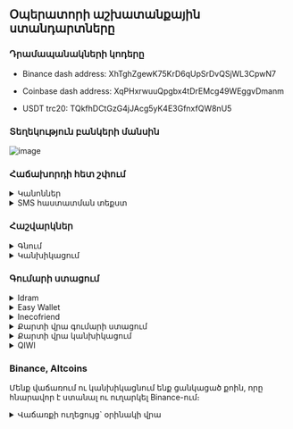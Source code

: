 ## Օպերատորի աշխատանքային ստանդարտները

### Դրամապանակների կոդերը

* Binance dash address: XhTghZgewK75KrD6qUpSrDvQSjWL3CpwN7

* Coinbase dash address: XqPHxrwuuQpgbx4tDrEMcg49WEggvDmanm

* USDT trc20: TQkfhDCtGzG4jJAcg5yK4E3GfnxfQW8nU5

### Տեղեկություն բանկերի մանսին </details>
    
![image](https://user-images.githubusercontent.com/29226249/100756097-537bc300-3406-11eb-9bfc-a9c63c3c5760.png)

### Հաճախորդի հետ շփում

<details>  
    <summary> Կանոններ </summary>
    
1. Երբ հաճախորդը խոսում է «Դուք»-ով, միշտ պատասխանել «Դուք»-ով, «Ձեզ»-ով
2. Հաճախորդին բարևել անհատական բարևելու ձևով
4. Երբ գրում են անձնական պրոֆիլին, ուղղորդել օպերատորի պրոֆիլին
5. Չզլանալ հաճախորդին նույն բանը մի քանի անգամ բացատրելուց\` նույնչափ հարգալից կերպով
6. Հաճախորդները հաճախ ընտրում են չենջերը ըստ նրա, թե ում հետ է ավելի հաճելի երկու բառ փոխանակել ու ով է ավելի արագ սպասարկում։ Այդ պատճառով պետք է աշխատել մաքսիմալ քիչ սպասացնել մարդկանց ու հաճախորդի համար խոսակցության հաճելի մթնոլորտ ստեղծել։
7. Մշտական հաճախորդի հետ խոսելիս, եթե չենք հիշում ով է, ինչ տեսակի գործարքներ է անում, թերթել նախորդ խոսակցությունները, հասկանալ գնորդ է, թե կանխիկացնող, որպեսզի անմիջապես հասկանանք, թե ինչ է ուզում, ավելորդ հարցեր չտանք, կանխիկացնողին գնելու հաշիվ չտանք և այլն։
    
</details>

<details>
    <summary> SMS հաստատման տեքստ </summary>
    
Պետք է փոխել գնվող կրիպտոյի քանակը, քառանիշ կոդը, պետք եղած դեպքում bitcoin-ը դարձնել dash, usdt և այլն ու ուղարկել տեքստը`
>Duq gnum eq 9000 drami bitcoin http://t.me/BitcoinOperator ogtateric. Gumary veradardzi entaka che.
>
>Gorcarq@ hastateq hetevyal kodov - 3897
>
>Ete ays namakin cheiq spasum kam cheq xosel BitcoinOperator-i het, apa shtap zangahareq 096989060

- Եթե հաճախորդը համառորեն հրաժարվում է SMS անելուց, առաջարկում ենք մեկ այլ տարբերակ\` `Գրիչով կտրոնի վրա գրեք @BitcoinOperator-ին, Bitcoin գնելու համար, նկարեք, ուղարկեք`
- Եթե ասում է, որ առաջին գործարքը չի, պարզապես ուրիշ պրոֆիլով է գրում, ասում ենք, որ գրի այն պրոֆիլով, որով որ արել ենք գործարքներ

</details>

### Հաշվարկներ

<details>  
    <summary> Գնում </summary>

1. Միջնորդավճարի ստանդարտ տոկոսները ավտոմատ հաշվվում են հաշվիչի կողմից։ Պարբերաբար refresh ենք անում հաշվիչը, որ փոփոխված տոկոսները թարմանան։
2. Երբ մշտական հաճախորդը (20+ գործարք) 500 կամ 1000 դրամ պակաս է լիցքավորում, ժամանակ առ ժամանակ կարող ենք ընդառաջել, այդքանի զեղչ անել մեր տոկոսի սահմաններում։ Մշտականին հազվադեպ կարող ենք տալ նաև անտոկոս։ Բայց մեզանից միշտ 4000-6000 դրամի առնողին 1000դր զեղչեր չենք անում ու զեղչը աշխատում ենք տեղավորել մեր տոկոսի մեջ։ 
3. Երբ ոչ-մշտականը քիչ է ուղարկում կամ զեղչ է ուզում, նայում ենք վերջին մի քանի փոխանցումը, տեսնում ենք արդյոք նախկինում ավել է փոխանցել ու եթե հա, ապա զեղչել այդքանով։ Աշխատում ենք չնեղացնել հաճախորդներին։ Եթե նախորդ մի քանի փոխանցումներից 100-200-500 ավել էր ուղարկել, ապա թողնում ենք մի անգամ նույնքան պակաս ուղարկի։ Եթե մշտական հաճախորդ չի, երբեք ավել չի ուղարկել ու պակաս է ուղարկում, վերահաշվարկում ու պակաս ենք փոխանցում։
3. Ամեն գործարքին ավելանում է փոխանցման վճար, որը ծածկում է փոխանցում անելու ծախսը, ինչպես նաև տերմինալից փոխանցման հնարավոր կորուստը։ Բիթքոինի սովորական հասցեի դեպքում փոխանցման վճարը 1000-2000դր է։ Երբեմն ավել կամ պակաս է լինում և հաշվիչը ավտոմատ գրում է այդ պահի թիվը։ Դաշի, մեյլի ու բիթքոինի քոինբեյզ հասցեով փոխանցման վճարը միշտ +100 է։
</details>

<details>
    <summary> Կանխիկացում </summary>
    
1. Կանխիկացման տոկոսները հաշվիչի կողմից հաշվվում են ավտոմատ։ Միակ բացառությունը իդրամ մասնաճյուղի կանխիկացումն է։ Էստեղ 1% ավել է տոկոսը։ Այդ դեպքում գրում ենք թիվը ու մեկ անգամ սեղմում ենք `branch` կոճակը։ Ուշադիր ենք լինում, որ մեկ անգամ սեղմենք, որովհետև ամեն անգամ սեղմելուց տոկոսը մեկով ավելանում է։
2. Երբ ասում են, որ ուզում են Բիթքոին կանխիկացնել, նախ հարցնում ենք\` Coinbase-ից է՞ ուղարկվելու։ Եթե ասում են այո, տալիս ենք մեյլը, հետո հասցեն։ Որին ուզեն` թող փոխանցեն։
3. Եթե coinbase-ից չեն ուղարկում, տալիս ենք կոմիսսիային վերաբերվող զգուշացման տեքստը, հետո նոր հասցե ենք տալիս։
4. Բիթքոինի փոխանցում ստանալուց անպայման բացում ենք հասցեի պատմությունը, նայում ենք, որ կոմիսսիան նորմալ կամ բարձր լինի։ Թե որն է այդ պահին նորմալը, նայում ենք [այս կայքով](https://bitcoiner.live/)։ Եթե սատոշին ցույց է տալիս, որ երկու ժամից (2h) ուշ է հաստատվելու, ապա հավանաբար երկար է սպասելու։ Միանգամից գրում ենք մնացորդ ու անցկացնում ենք նիսսիայի տետր։
5. Բլոկչեյն կայքում սատոշին կարող է իրականից ցածր ցույց տալ (3-ով ու bc-ով հասցեներից ուղարկած լինելու դեպքում)։ Իրական սատոշին ստուգել [bitaps կայքով](https://bitaps.com/fe69e8bcaf3530d2f227c25661db7d183ff95bb465d4590221853ec829d7c075)` լինկի մեջ համապատասխան տրանզակցիան դնելով։ Օրինակի մեջ 40.82 satoshi/vByte է։

    </details>

### Գումարի ստացում

<details>
<summary> Idram </summary> 


1. Հեռախոսով իդրամի պատմությունը հաճախ թերի է բեռնվում։ Եթե երեկոյան փորձեք իջնել ու նայել ցերեկվա կամ առավոտվա փոխանցումները, մի մասը հավանաբար չեք տեսնի։ Բեռնելուց հետո կիսատ-պռատ է ցույց տալիս հին փոխանցումները։ 
2. Իդրամ դրամապանակը ունի լիմիտ\` 1,000,000դր։ Երբ լիմիտը անցնում ենք, փոխանցումները արվում են, բայց չեն գալիս դրամապանակի վրա, չեն երևում պատմության մեջ ու օդում կախված են մնում։ Էս պրոբլեմը չունենալու համար, երբ տեսնում ենք, որ իդրամի վրա գումարը շատ է (600-700-800հզ), պետք է իդրամը դատարկել։
3. Քարտի կանխիկացումներից միայն idbank-ի (4318) փոխանցումներն ենք անում իդրամից։
4. Կեսգիշերին մոտ, երբ օրը փոխվում է, հեռախոսի իդրամի պատմության մեջ 00:00-ից հետո եկած գործարքները գուցե չերևան։ Էդ ժամանակ պետք է ծրագիրը լրիվ փակել-բացել կամ պատմության բաժնից սեղմել ամսաթվերի միջակայքի վրա, այնուհետև «reset», հետո «confirm»։
6. Եթե ոչ մի իդրամի բալանսի վրա գումարը չի հերիքում, անգամ գումարային մաս-մաս փոխանցելու համար, փոխանցում անելիս գումարի աղբյուր ենք ընտրում rocket կամ gold քարտը։ Եթե էդտեղ էլ չկա, ձեն ենք տալիս Էդոյին կամ Միքոյին։
7. [Իդրամ տերմինալների քարտեզը](https://www.google.com/maps/d/u/0/embed?mid=1OvRBfZLLNnfaCLZKJW3TvSh5cjQ&ll=40.10946864888171%2C44.83641166937719&z=7)
8. Եթե պետք է իմանալ, թե ինչ բանկի քարտ է, կարող ենք իդրամում, «փոխանցում քարտին» բաժնում մուտք անել քարտի թվերը ու տեսնել բանկը։
9. Իդրամը ունի շուրջօրյա տեխնիկական սպասարկում
#### Telcell
1. Telcell wallet-ը ունի սահմանաչափեր, որոնք անցնելու դեպքում փոխանցումները մեզ չեն հասնում։ Օրական տերմինալից մուտքերի սահմանաչափը 400,000 դրամ է։ Ուշադիր ենք լինում, որ չանցնենք այն։ Եթե մոտենում ենք դրան կամ ինչ-որ մեկը ուզում է 50հզ+ տերմինալից մուտք անել, պետք է խնդրենք մեր թելսելի վրա չփոխանցեն, փոխարենը տալիս ենք ինեկո հաշվեհամարը։ Եթե օրվա սահմանաչափը սպառում ենք, փոխանցումը պատմության բաժնում չի երևում, բայց եթե պատմության բաժնից մտնենք «տերմինալ» բաժին, էնտեղ որպես pending փոխանցում երևում է (հաճախ 10-15 րոպե կամ ավել ուշացումով)։ Թելսելը ունի նաև ամսական 10մլն մուտքերի ու նույնքան ելքերի սահմանաչափ։
2. Թելսելը հաճախ տեխնիկական խնդիրներ է ունենում։ Երբ կապի խնդիր են ունենում, հիմնական մենյուում անվերջ "Connecting" կարող է ցույց տալ, դրանից հասկանանք, որ խնդիրներ ունեն։ Երբ խնդիրներ ունեն, թելսելից իդրամ փոխանցումները երբեմն նույնպես չեն հասնում, մնում են օդում կախված ու նստում են որոշ ժամանակ անց։ Էդ ժամանակ պետք է այլյևս թելսել չտանք հաճախորդներին։ Իսկ արդեն արված փոխանցումների համար սպասենք մինչև երևան կամ թելսելի տիրոջը խնդրենք գրի/զանգի թելսել\` ճշտի։ 
![image](https://user-images.githubusercontent.com/29226249/90314754-38547880-df27-11ea-8533-638927329117.png)
3. Թելսելից ուղարկում ենք մենակ մեծ կանխիկացումներ ACBA ու VTB քարտերի։ Երբեմն էդ քարտերի վրա փոխանցումները մի կես ժամ է տևում, որ նստեն։
5. Telcell-ի տեխնիկական սպասարկումը աշխատում է երկուշաբթի-ուրբաթ ժամը 09:00-02:00, ոչ աշխատանքային (հանգստյան և տոնական) օրերին\` ժամը 09:00-22:00:

</details>

<details>
<summary>  Easy Wallet </summary> 
    
1. Իզիից ուղարկում ենք մենակ VTB քարտի։ Երբ քարտի փոխանցման ժամանակ հեռախոսի համար է ուզում, գրում ենք մեր իդրամինը` 096989060։ ՎՏԲ-ի վրա փոխանցումը կարող է մի կես ժամ տևել, մինչև նստի։
2. Easy wallet-ի պատմությունը խնդիրներ ունի, հաճախ փոխանցումները մի քանի անգամ է ցույց տալիս։ Որպեսզի ստուգենք որևէ փոխանցում, պետք մտնել ցանկի միջի փոխանցման մեջ և նայել փոխանցման րոպեն, վայրկյանը։
3. Եթե easy wallet-ի վրա գումար չկա, բայց պետք է լիցքավորել, ավելացնում ենք կցված քարտից։ Թելսել/իզի իմաստ ունի լիցքավորել միայն այն դեպքում, երբ պետք է փոխանցել telcell wallet/easywallet-ի վրա, կամ էլ պետք է ուղարկել VTB, բայց երկուսում էլ փող չկա։
4. Easypay/easywallet-ը ունի շուրջօրյա տեխնիկական սպասարկում (երևի)

</details>

<details>
<summary>  Inecofriend </summary> 
    
Ինեկոբանկի օգտատերերը կարողանում են հեռախոսի համարով փոխանցումներ անել։ Այս փոխանցումները երևում են ինեկոյի բալանսի վրա անմիջապես, իսկ փոխանցումների պատմության բաժնում` 2-3 րոպե ուշացումով։
    
</details>

<details>
<summary>  Քարտի վրա գումարի ստացում </summary> 
    
Քարտ տրամադրում ենք մենակ վստահլի հաճախորդների, որոնք հաստատ ֆեյք չեն, նախկինում քարտ տրամադրել ենք կամ բազմաթիվ գործարքներ ունենք իրենց հետ արած։ Տրամադրում ենք մեր ինեկո քարտը` 5406610000591425։ Փոխանցում ստանալուց հետո ստուգում ենք ARCA ծրագրով, card transactions -> not billed transactions։ (չհաշվահնցված փոխանցումներ)
    
</details>

<details>
<summary>  Քարտի վրա կանխիկացում </summary> 
    
- Կարող ենք փոխանցել միայն հայկական քարտերի
- ACBA քարտերի վրա մեծ (200հզ+) կանխիկացումը անում ենք telcell wallet-ից։ Եթե telcell-ի վրա գումար չկա\` ARCA-ով։
- VTB քարտի կանխիկացումները telcell wallet-ից։ Եթե telcell-ի վրա գումար չկա\` easywallet-ով։ Եթե easywallet-ի վրա չկա\` easywallet ենք լիցքավորում կից քարտից և էդպես փոխանցում։ Եթե կից քարտով չի լինում լիցքավորե\լ` իդրամից ենք փոխանցում
- Մնացած բոլոր քարտերի վրա ուղարկում ենք ARCA-ով` ineco-ի քարտից
- ARCA-ով արված փոխանցումները հասնում են անմիջապես։ Անգամ եթե ստացողի օնլայն բանկինգում գումարը չի երևում, մեկա գումարը հաշվին է ու բանկոմատից կարող են կանխիկացնել։ VTB-ի վրա փոխանցումները կարող են տևել մոտ կես ժամ` մինչև նստի։ 
- Եթե VTB չի ու հաճախորդը ասում է, որ գումարը չի նստել, ասում ենք, որ գուցե ԴԱՀԿ կամ որևէ այլ արգելանք կա քարտի վրա և պետք է ճշտեն իրենց բանկի հետ։

</details>
<details>
    
<summary>  QIWI </summary> 
    
- QIWI-ի վրա միայն կանխիկացնում ենք, easywallet-ից։ Չենք ընդունում փոխանցումներ։
- Հաշվարկը QIWI-ից փոխանցման դեպքում։ Մտնում ենք easywallet -> էլեկտրոնային դրամապանակներ -> QIWI, գրում ենք ցանկացած գործող քիվիի հեռախոսահամար, օրինակ\` 79618516187: Տեսնում ենք ռուբլի/դրամ կուրսը։ Օրինակ\` `7.63` է։ Ստացած դոլարը սովորական կանխիկացման հաշվարկով ենք անում, օրինակ\` `25*526*0.976= 12800դր`, հետո արդյունքը բաժանում ենք ռուբլի/դրամ կուրսին։ `12800/7.63= 1677 RUB`։
- Նույնը հակառակ հաշվարկի դեպքում։ Եթե հարցնում են ինչքան կրիպտո ուղարկեն, որ 10,000 rub նստի քիվի, նայում ենք կուրսը վերևի օրինակով, հետո հաշվում ենք\` `10000*7.63=76300դր`, հետո տալիս ենք սովորական դրամի կանխիկացման հաշիվ`76300/519*1.015= $149.5` ու գումարը ստանալուց հետո easywallet-ից փոխանցում ենք 76,300դր
    
</details>

### Binance, Altcoins
Մենք վաճառում ու կանխիկացնում ենք ցանկացած քոին, որը հնարավոր է ստանալ ու ուղարկել Binance-ում։

<details>
    <summary> Վաճառքի ուղեցույց` օրինակի վրա </summary> 
    
"Barev dez, duq cardano vacharum eq?" - քոինների մեծ մասի անունը կարող է անծանոթ լինել։ Նախ պետք է գտնել այդ քոինը binance-ում։ Binance-ում կարելի է փնտրել ողջ անունը wallet-ի միջից`
![image](https://user-images.githubusercontent.com/29226249/108642059-7f19c100-74bc-11eb-8073-1203e949aa80.png)
Կամ եթե էդպես չի գտնում, պոիսկ տալ գուգլում, գտնել հապավումը ու փնտրել հապավումով
![image](https://user-images.githubusercontent.com/29226249/108642099-acff0580-74bc-11eb-97fb-16fd227da950.png)
![image](https://user-images.githubusercontent.com/29226249/108642116-c607b680-74bc-11eb-9170-e170017019d1.png)
Էս որ նույն քոինը երբեմն մի քանի հատ է ունենում, ներառյալ UP, DOWN, միշտ պետք է գալիս առանց UP-DOWN-ի տարբերակը

Եթե մարդը ուզում է գնել մեզանից կրիպտոն, կարևոր է ֆիքսել, որ withdraw անելու կոճակը ակտիվ լինի։ Եթե կրիպտոն բինանսից հանել չի լինում, ուրեմն չենք կարող այն վաճառել։ Շատ շատ usdt ուղարկենք ու եթե binance-ում կա էդ քոինը, ասենք, որ կարող է տեղում առնել։
    
Հաջորդը պետք է գտնել քոինի ցանցի վճարը, որպեսզի հաշվի մեջ ճիշտ փոխանցման վճար ունենանք։ Մտնում ենք withdraw

![image](https://user-images.githubusercontent.com/29226249/108642259-87bec700-74bd-11eb-8982-be051a3383dc.png)

  Տեսնում ենք, որ cardano-ն ունի փոխանցման մի քանի ցանց\` իր սեփականը ու բինանսի ներքին երկու ցանցերը։ Քոիններից որոշները ունեն սեփական ցանցը, որոշները եթերիումի erc20 ցանցի վրա է ու էդպես ամեն մեկի ցանցերը սպեցիֆիկ են, պետքէ նայել։ Եվ ուրեմն, հաճախորդից ճշտում\` արդյո՞ք binance է ուղարկվելու քոինը։ Եթե հա, ասենք, բինանսի ներքին ցանցերից մեկով ենք հաշվում։ Էս դեպքում $0.21-0.26, երկուսն էլ 200 դրամից քիչ են, ուրեմն կարող ենք 200դր փոխանցման վճարով հաշվել binance-ի դեպքում։ Եթե ասում է, որ բինանս չի գնում, ուրեմն հավանաբար հենց քոինի ցանցով է գնալու։ Էստեղ $1.1 cardano ցանցի վճարն է, ուրեմն ըստ դրա նայում ենք, թե քանի դրամ է կազմում, կլորացնում ենք վերև, մոտ 600դրամ ու հաշվարկը անում ենք 600 փոխանցման վճարով։ 20,000 դրամի էր ուզում ու բինանս չի ուղարկվելո՞ւ։ Ուրեմն հաշվարկն է\`
  ```
  (20000-600(փոխանցման վճար))/528*0.956=

$35.1
```
Հիմա պետք է գնենք այդ քոինը, որպեսզի կարողանանք փոխանցել հաճախորդին։ Գնում ենք trade -> classic, փնտրում ու ընտրում ենք քոինի զույգը USDT-ի հետ։ Էս դեպքում ADA/USDT

![image](https://user-images.githubusercontent.com/29226249/108642535-2e579780-74bf-11eb-82cd-c2cc3de9a00d.png)

Ներքևը պարտադիր ընտրում ենք market

![image](https://user-images.githubusercontent.com/29226249/108642603-ade56680-74bf-11eb-9b41-19fd94b6e30b.png)

Գնելու դաշտում սլաք կա, որը թողում է փոխել Total-Amount տարբերակների միջև։ Total-ը այն է, երբ կոնկրետ դոլարին համարժեք քոին ենք գնում։ Էս դեպքում եթե հաշիվը $35.1 էր եղել ու $1.1 գնալու է փոխանցման վրա, պետք է գնել total 35.1+1.1=36.2 usdt-ին համարժեք ADA

Եթե հաճախորդը ուզել էր, որ իրան հասնի օրինակ 47 հատ ADA քոինից, ապա Total-ը փոխում ենք Amount

![image](https://user-images.githubusercontent.com/29226249/108642643-fd2b9700-74bf-11eb-875e-c06d33e3d7fa.png)

Amount-ի աջ կողմի չափման միավորը արդեն ADA է։ Էս դեպքում կգնեինք 47 հատ ADA + 1 ADA ցանցի վճար։ Ընդհանուր 48 հատ։

Շարունակենք առաջին տարբերակով, որ մեզ $36.2 ADA է պետք գնել։ 

![image](https://user-images.githubusercontent.com/29226249/108642770-935fbd00-74c0-11eb-95fa-d93c25c2dc35.png)

Էստեղ ամբողջական թվերը գրվում են ստորակետով։ Կատարում ենք գնումը, պարտադիր market-ով։ Գնումից հետո order history-ում կարող ենք նայել, որ ամեն ինչ ճիշտ է արվել (նկարում սխալմամբ trade history է մտած, պետք է լինի order history)

![image](https://user-images.githubusercontent.com/29226249/108642851-197c0380-74c1-11eb-981a-5de01aa17593.png)

Գնման տողի վրա կարող ենք տեսնել, թե ինչ կուրսով ու ինչքան ենք գնել քոինից ու դրա վրա ծախսել ենք քանի USDT։ USDT-ի քանակը որոշակի փոքր շեղումներով կարող է լինել։ Էս դեպքում 36.2 էինք գրել, բայց 36.14 եղավ։ Դա խնդիր չի։

Հիմա էստեղից արժի ֆիքսել, որ մենք գնել ենք 32.7 հատ ADA 1.10530 կուրսով ու դրա վրա ծախսել ենք 36.14 usdt։ Սովորաբար ուրիշ կրիպտոներ չեն լինելու մեր դրամապանակում (բացի BNB-ից։ BNB միշտ ունեն\` binance-ի fee-երի վրա խնայելու համար), բայց ապահովության համար արժի ֆիքսել, թե քանի հատ էինք էդ կրիպտոյից առել։ Էս դեպքում 32.7 հատ ստացվեց։

Հիմա գնում ենք wallet -> ADA -> withdraw։ Ընտրում ենք ճիշտ ցանցը ու գրում ենք ուղարկվող կրիպտոյի քանակը։ Եթե դրամապանակում հենց մեր գնածի չափով է, կարող ենք ուղղակի սեղմել MAX։ 

![image](https://user-images.githubusercontent.com/29226249/108643000-fe5dc380-74c1-11eb-90f2-d61a53dbc394.png)

Փոխանցման ցանցը շատ ուշադիր ենք ընտրում։ Եթե սխալ ցանց ընտրվեց, ուղարկվող կրիպտոն կորելու է։ Նաև ուշադիր ենք լինում ցանցերի հանդեպ, որոնք ունեն memo/tag։ Դրանք լրացնելը ու ճիշտ լրացնելը նույնպես պարտադիր է, թե չէ էլի փողերը կկորեն։
    
<details>
<summary> Կանխիկացման ուղեցույց` օրինակի վրա </summary>
    
`Barev dez, duq cardano arnum eq?` - վաճառքի օրինակի պես գտնում ենք քոինի հապավումը դրամապանակում կամ գուգլում փնտրելով։ Դրամապանակում տեսնում համոզվում ենք, որ իրենից լինում է deposit անել։ Նաև ստուգում ենք `trade -> classic` բաժնում, որ առկա է `COIN/USDT` զույգը։ Էս դեպքում `ADA/USDT`-ն։ Սա պետք է իմանալու համար, որ հետո կարողանալու ենք վաճառել ու usdt դարձնել։

Նախ հարցնում ենք binance-ից է՞ ուղարկվում։ Եթե հա, խրախուսում ենք տեղում վաճառել, մեզ usdt ուղարկել։ Եթե ուզում են միանգամից իրենց կրիպտոն ուղարկել, տալիս ենք binance-ի էժան ներքին հասեցներից (bep20)։ Binance-ի հասցեներից տալուց ուշադիր ենք լինում, որ հարկ եղած դեպքում նաև memo/tag-ը տանք։

Եթե հարցնում են «էսինչքան քոինը կանխիկացնելուց ինձ ինչքան փող կտաք», մտնում ենք `trade -> classic` նայում ենք `COIN/USDT` զույգի կուրսը (էս դեպքում `ADA/USDT`), ըստ դրա հաշվում ենք ու տալիս ենք հաշիվը` շեշտով, որ էս պահի կուրսով էսքան կլինի, բայց կուրսը ֆիքսվում է հաստատումից հետո։ 

Երբ մեզ փոխանցում են անում, փոխանցումը կարող ենք տեսնել դրամապանակի `Transaction History` (արդեն deposit withdraw history) բաժնում կամ բինանսից եկած մեյլում։

![image](https://user-images.githubusercontent.com/29226249/108781062-c2d6fe00-7582-11eb-977c-e9d88cbaba08.png)

Ֆիքսում ենք մեզ փոխանցման ամսաթիվը ու քոինի քանակը։ Քոինի քանակը պետք է գալու վաճառելուց։ (եթե usdt ենք ստանում, էլ վաճառելու բան չկա, միանգամից ըստ դրա ենք հաշվարկը անում)

Հետո մտնում ենք `trade -> classic`, գտնում ենք մեր քոինի զույգը, էս դեպքում `ADA/USDT`, սեղմում ենք `market`։ Վառաճում ենք մեզ եկած քոինի քանակով։ Ուշադիր ենք լինում, որ չափման միավորը դրած լինի հենց քոինը։ Վաճառում ենք։

![image](https://user-images.githubusercontent.com/29226249/108781690-b56e4380-7583-11eb-8a50-7208a779048a.png)

Մտնում ենք order history (նկարում trade history-ն պետքա լինի order history) ու տեսնում ենք կատարված գործարքը։ Ստուգում ենք, որ վաճառվել է հստակ կամ մոտավորապես մեր տված քանակի։ Տեսնում ենք վաճառքի արդյունքում ստացած usdt-ի թիվը ու ըստ դրա հաշվարկը անում\` `35.79*524*0.971= 18200դր`

![image](https://user-images.githubusercontent.com/29226249/108781875-0716ce00-7584-11eb-98f5-a3a70c1d32a8.png)

</details>

### Դրամապանակների հետ կապված զանգեր
    
<details>
<summary> բացել </summary>
        
- Հաճախ երբ օպերատորի համարով դրամապանակ ենք տալիս հաճախորդին, քոփի անելուց մարդկանց մատը կպնում է և զանգ է գալիս։ Եթե վերցնեք կամ հետ զանգեք, հաճախ կասեն, որ սխալ են զանգել։
- Մի քանի շաբաթը մեկ, երբ անուշադիր ենք լինում վերիֆիկացիա անելուց, կարող են պատահական մարդիկ զանգել ում ֆեյսբուքով գցել են կամ գցելու փորձ են արել։ Բարեկամի նկարներով ֆեյք են բացում, փող են ուզում, մեր իդրամ-թելսելն են տալիս։ Էդ ժամանակ եթե զանգում հարցնում են «էս համարի տակ իդրամ/թելսել կա՞», ասում եք հա, բիթքոինի չենջ ա աշխատում էս համարի իդրամ/թելսելով։ Եթե չգիտեն բիթքոինը ինչ ա, կարաք ասել էլեկտրոնային փող ա, մենք էլ չենջ ենք անում։ Եթե դեռ գումար չեն ուղարկել, բայց ասում են, որ էս համարն է տվել ոմն մեկը, ասեք, որ որևէ գումար հանկարծ չուղարկեն, հավանաբար ուզում են իրեն գցել և մեզանից բիթքոին վերցնել էդ փողով։ Եթե գումարը արդեն ուղարկել են, ճշտեք, թե երբ ու ինչքան են ուղարկել, ասեք, որ կփորձենք գտնել, թե կոնկրետ որ հաճախորդն է մեզ գրել ու էդ չեկը ուղարկել, եթե իդենտիֆիկացնող որևէ տվյալ գտնենք, կտրամադրենք։ Եթե շատ են երկարացնում, Էդոյին ասեք ու իրա հեռախոսի համարը տվեք զանգողին։
- Իդրամ/Թելսելից երբեմն կարող է զանգ գալ, ասեն, որ ինչ-ինչ փոխանցման հետ կապված չեղարկման հայտ է բացվել, արդյո՞ք տալիս եք ձեր համաձայնությունը։ Հարցրեք, թե որ րոպեի և ինչ չափի փոխանցումն է։ Եթե կոմպի մոտ եք, բացեք մեր սայտի փոխանցումների պատմությունով նայեք\` արդյո՞ք օգտագործված գումար է։ Եթե օգտագործված է, թելսել/իդրամին ասեք, որ համաձայնություն չեք տալիս, էս փոխանցմանը սպասում էիք։ Եթե հարցնեն ինչի համար են փոխանցել, ասեք էդ մարդու հետ խոսացել եմ, պետք է գումար ուղարկեր, անձնական փոխանցում է։ 99% դեպքերում էսպես է լինելու չեղարկման հայտի խոսակցությունը։ Ուրիշ էլ հարցեր չեն լինելու։ Օգտագործված փոխանցման կոդով նաև կարող եք գտնել, թե որ հաճախորդի որ չատում է փոխանցումը եղել։ Եթե կոմպի մոտ չեք կամ չեք գտնում փոխանցումը մեր կայքում, իդրամ/թելսելին ասեք, որ մի հատ պետք է ճշտեք ու հետ զանգեք։ Էդ ժամանակ կապի գտնվող օպերատորի հետ ճշտեք կամ ինքներդ մի հատ էլ նայեք, գտեք, թե ում փոխանցումն էր։
- Եթե թելսելից զանգեն հարցնեն, թե ինչի են էսքան շատ փոխանցումներ գալիս, ասեք, որ բիթքոինի առուվաճառքով եք զբաղվում։ Թելսելը դրա հետ օկ ա։
- Եթե իդրամից զանգեն հարցնեն, թե ինչի ա մեծ շարժ, ինչ որ ձեռնարկատիրական գործունեություն ա՞։ Ասեք չէ, անձնական փոխանցումներ եք անում, իդրամը հենց դրա համար չի՞։ Կարաք նաև ասել, որ եթե իրենց ինչ որ բան դուր չի գալիս, ուրիշ դրամապանակներից կօգտվեք։
        
</details>
    
### ՏՈՒԳԱՆՔՆԵՐ
    
<details>
<summary> Ցանկ </summary>
    
\-200\`

- Դուք-ով խոսացող հաճախորդի հետ «դու»-ով խոսել։ Ավելի լավ է բոլորի հետ Դուք-ով խոսել, քան մեկ Դուք-ով խոսացող հաճախորդի դու-ով պատասխանել։
- Հասցե ուզել, երբ հաճախորդը արդեն տվել է հասցե
- spx գրել, երբ հասցե չեն տվել
- Նիսսիայի տետրում մուտք չանել, չթարմացնել 2000դր+ գործարքները
- Expire չանել ստացած փոխանցումները
- Ընթացիկ խոսակցության ժամանակ հաճախորդին 5+ րոպե չպատասխանել։ Անկախ նրանից չատերը բացած են, թե չէ, պարբերաբար թերթեք, ներքևից ստուգեք բոլոր չատերը, համոզվեք, որ անպատասխան բան չկա։ Եթե մի քանի օպերատոր է միաժամանակ աշխատում, բոլորը տուգանվում են սրա համար։

\-500\`
- Պայմանները չներկայացնել
- Իդրամ/Telcell Wallet/Easywallet-ը թողնել, որ 800հզ+ դառնա։
- Սխալ հաշիվ տալ, որից ֆինանսական կորուստ չենք կրել: Եթե ֆինանսական կորուստ ենք կրել\` ամբողջ կորուստը։


\-2000\`

- Հաճախորդին պակաս ուղարկել, հետո ավելացնել։ (Անգամ եթե ֆինանսական կորուստ չենք ունեցել)
- Եթե սխալ տեղ եք ուղարկում, բայց կարողանում ենք վերադարձնել։ (Իսկ եթե չենք կարողանում վերադարձնել` ամբողջն է տուգանք)
- Եթե հաճախորդը գործարք է ուզում անել օպերատորով/ֆեյսով/անձնականով ու նամակը 10 րոպե բաց ենք թողնում։ Ֆեյսում սա կանխելու համար համոզվեք, որ ֆեյսբուքի նամակների համար ունեք միացված ծանուցումներ։ Տելեգրամի նամակները բաց չթողնելու համար գործի ժամերին հեռախոսի տելեգրամի ծանուցումները նույնպես միացրեք։ Իսկ տելեգրամի անձնական նամակները բաց չթողնելու համար կարող եք երկու տելեգրամ պահել բացած` իրար կողք։ Երկրորդ տելեգրամը քաշել [այստեղ](https://desktop.telegram.org/)
        

Այլ`
    
- Էժան կոդի վրա թանկ ձևով փոխանցելուց` փոխանցման վճարի չափով կորուստը
    
</details>
